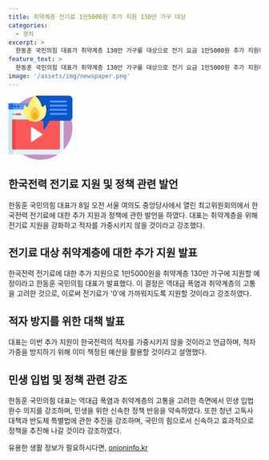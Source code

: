 ```yaml
---
title: 취약계층 전기료 1만5000원 추가 지원 130만 가구 대상
categories:
  - 정치
excerpt: >
  한동훈 국민의힘 대표가 취약계층 130만 가구를 대상으로 전기 요금 1만5000원 추가 지원하고, 청년 고독사 대책과 반도체 특별법 추진을 발표했다. 이로써 사망사고가 발생할 정도의 폭염에 대비하고, 취약계층에 신속한 지원을 제공하겠다는 민생 강조가 이뤄졌다. 또한, 반도체 산업 경쟁력 강화를 위해 법적 근거를 마련할 것이라고 밝혔다.
feature_text: >
  한동훈 국민의힘 대표가 취약계층 130만 가구를 대상으로 전기 요금 1만5000원 추가 지원하고, 청년 고독사 대책과 반도체 특별법 추진을 발표했다. 이로써 사망사고가 발생할 정도의 폭염에 대비하고, 취약계층에 신속한 지원을 제공하겠다는 민생 강조가 이뤄졌다. 또한, 반도체 산업 경쟁력 강화를 위해 법적 근거를 마련할 것이라고 밝혔다.
image: '/assets/img/newspaper.png'
---
```


<p><img src="/assets/img/news.png" alt="rentncar 속보" /></p>

<h2 data-ke-size="size26">한국전력 전기료 지원 및 정책 관련 발언</h2>

<p data-ke-size="size16">한동훈 국민의힘 대표가 8일 오전 서울 여의도 중앙당사에서 열린 최고위원회의에서 한국전력 전기료에 대한 추가 지원과 정책에 관한 발언을 하였다. 대표는 취약계층을 위해 전기료 지원을 강화하고 적자를 가중시키지 않을 것이라고 강조했다.</p>

<h2 data-ke-size="size26">전기료 대상 취약계층에 대한 추가 지원 발표</h2>

<p data-ke-size="size16">한국전력 전기료에 대한 추가 지원으로 1만5000원을 취약계층 130만 가구에 지원할 예정이라고 한동훈 국민의힘 대표가 발표했다. 이 결정은 역대급 폭염과 취약계층의 고통을 고려한 것으로, 이로써 전기료가 '0'에 가까워지도록 지원할 것이라고 강조하였다.</p>

<h2 data-ke-size="size26">적자 방지를 위한 대책 발표</h2>

<p data-ke-size="size16">대표는 이번 추가 지원이 한국전력의 적자를 가중시키지 않을 것이라고 언급하며, 적자 가중을 방지하기 위해 이미 책정된 예산을 활용할 것이라고 설명했다.</p>

<h2 data-ke-size="size26">민생 입법 및 정책 관련 강조</h2>

<p data-ke-size="size16">한동훈 국민의힘 대표는 역대급 폭염과 취약계층의 고통을 고려한 측면에서 민생 입법 완수 의지를 강조하며, 민생을 위한 신속한 정책 반응을 약속하였다. 또한 청년 고독사 대책과 반도체 특별법에 관한 추진을 강조하며, 국민의 힘으로서 신속하고 효과적으로 정책을 추진해 나갈 것이라 강조하였다.</p>
유용한 생활 정보가 필요하시다면, <a href="https://onioninfo.kr" rel="dofollow">onioninfo.kr</a>


